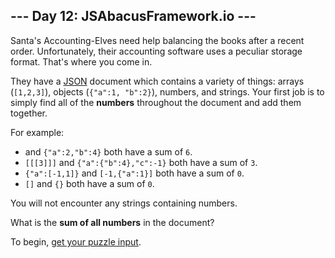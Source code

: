 ## --- Day 12: JSAbacusFramework.io ---

Santa's Accounting-Elves need help balancing the books after a recent order.
Unfortunately, their accounting software uses a peculiar storage format. That's
where you come in.

They have a [JSON][] document which contains a variety of things: arrays
(`[1,2,3]`), objects (`{"a":1, "b":2}`), numbers, and strings. Your first job
is to simply find all of the **numbers** throughout the document and add them
together.

For example:

* and `{"a":2,"b":4}` both have a sum of `6`.
* `[[[3]]]` and `{"a":{"b":4},"c":-1}` both have a sum of `3`.
* `{"a":[-1,1]}` and `[-1,{"a":1}]` both have a sum of `0`.
* `[]` and `{}` both have a sum of `0`.

You will not encounter any strings containing numbers.

What is the **sum of all numbers** in the document?

To begin, [get your puzzle input](input.txt).

[JSON]: http://json.org/
